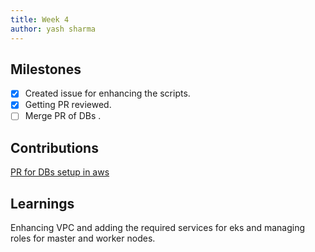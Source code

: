 ```yaml
---
title: Week 4
author: yash sharma
---
```


## Milestones

- [X] Created issue for enhancing the scripts.
- [X] Getting PR reviewed.
- [ ] Merge PR of DBs .

## Contributions

[PR for DBs setup in aws](https://github.com/Sunbird-Knowlg/knowledge-platform/pull/971)

## Learnings

Enhancing VPC and adding the required services for eks and managing roles for master and worker nodes.